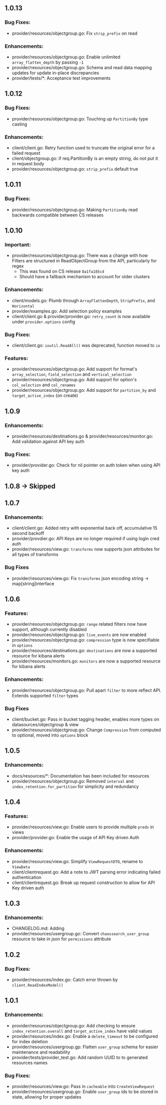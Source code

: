 ## 1.0.13

### Bug Fixes:
* provider/resources/objectgroup.go: Fix `strip_prefix` on read
  
### Enhancements:
* provider/resources/objectgroup.go: Enable unlimited `array_flatten_depth` by passing `-1`
* provider/resources/objectgroup.go: Schema and read data mapping updates for update in-place discrepancies
* provider/tests/*: Acceptance test improvements

## 1.0.12

### Bug Fixes:
* provider/resources/objectgroup.go: Touching up `PartitionBy` type casting

### Enhancements:
* client/client.go: Retry function used to truncate the original error for a failed request
* client/objectgroup.go: if req.PartitionBy is an empty string, do not put it in request body
* provider/resources/objectgroup.go: `strip_prefix` default true

## 1.0.11

### Bug Fixes:
* provider/resources/objectgroup.go: Making `PartitionBy` read backwards compatible between CS releases

## 1.0.10

### Important:
* provider/resources/objectgroup.go: There was a change with how Filters are structured in ReadObjectGroup from the API, particularly for regex
  * This was found on CS release `8a1fa185cd`
  * Should have a fallback mechanism to account for older clusters

### Enhancements:
* client/models.go: Plumb through `ArrayFlattenDepth`, `StripPrefix`, and `Horizontal`
* provider/examples.go: Add selection policy examples
* client/client.go & provider/provider.go: `retry_count` is now available under `provider.options` config

### Bug Fixes:
* client/client.go: `ioutil.ReadAll()` was deprecated, function moved to `io`

### Features:
* provider/resources/objectgroup.go: Add support for format's `array_selection`, `field_selection` and `vertical_selection`
* provider/resources/objectgroup.go: Add support for option's `col_selection` and `col_renames`
* provider/resources/objectgroup.go: Add support for `partition_by` and `target_active_index` (on create)

## 1.0.9

### Enhancements:
* provider/resources/destinations.go & provider/resources/monitor.go: Add validation against API key auth

### Bug Fixes:
* provider/provider.go: Check for nil pointer on auth token when using API key auth

## 1.0.8 -> Skipped

## 1.0.7

### Enhancements:
* client/client.go: Added retry with exponential back off, accumulative 15 second backoff
* provider/provdier.go: API Keys are no longer required if using login cred auth
* provider/resources/view.go: `transforms` now supports json attributes for all types of transforms

### Bug Fixes
* provider/resources/view.go: Fix `transforms` json encoding string -> map[string]interface

## 1.0.6

### Features:
* provider/resources/objectgroup.go: `range` related filters now have support, although currently disabled
* provider/resources/objectgroup.go: `live_events` are now enabled
* provider/resources/objectgroup.go: `compression` type is now specifiable in `options`
* provider/resources/destinations.go: `destinations` are now a supported resource for kibana alerts
* provider/resources/monitors.go: `monitors` are now a supported resource for kibana alerts

### Enhancements:
* provider/resources/objectgroup.go: Pull apart `filter` to more reflect API. Extends supported `filter` types

### Bug Fixes
* client/bucket.go: Pass in bucket tagging header, enables more types on datasources/objectgroup & view
* provider/resources/objectgroup.go: Change `Compression` from computed to optional, moved into `options` block

## 1.0.5

### Enhancements:
* docs/resources/*: Documentation has been included for resources
* provider/resources/objectgroup.go: Removed `interval` and `index_retention.for_partition` for simplicity and redundancy

## 1.0.4

### Features:
* provider/resources/view.go: Enable users to provide multiple `preds` in views
* provider/provider.go: Enable the usage of API Key driven Auth

### Enhancements:
* provider/resources/view.go: Simplify `ViewRequestDTO`, rename to `ViewData`
* client/clientrequest.go: Add a note to JWT parsing error indicating failed authentication
* client/clientrequest.go: Break up request construction to allow for API Key driven auth 
  
## 1.0.3

### Enhancements:
* CHANGELOG.md: Adding
* provider/resources/usergroup.go: Convert `chaossearch_user_group` resource to take in json for `permissions` attribute

## 1.0.2

### Bug Fixes:
* provider/resources/index.go: Catch error thrown by `client.ReadIndexModel()`

## 1.0.1

### Enhancements:
* provider/resources/objectgroup.go: Add checking to ensure `index_retention.overall` and `target_active_index` have valid values
* provider/resources/index.go: Enable a `delete_timeout` to be configured for index deletion
* provider/resources/usergroup.gp: Flatten `user_group` schema for easier maintenance and readability
* provider/tests/provider_test.go: Add random UUID to to generated resources names

### Bug Fixes:
* provider/resources/view.go: Pass in `cacheable` into `CreateViewRequest`
* provider/resources/usergroup.go: Enable `user_group` ids to be stored in state, allowing for proper updates